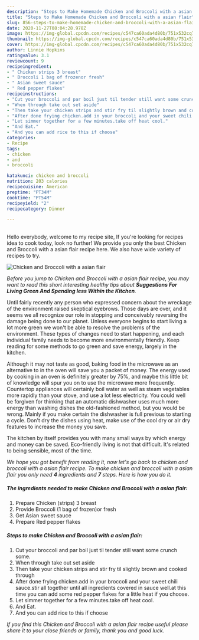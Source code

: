 ```yaml
---
description: "Steps to Make Homemade Chicken and Broccoli with a asian flair"
title: "Steps to Make Homemade Chicken and Broccoli with a asian flair"
slug: 856-steps-to-make-homemade-chicken-and-broccoli-with-a-asian-flair
date: 2020-11-27T08:04:28.978Z
image: https://img-global.cpcdn.com/recipes/c547ca60ada4d80b/751x532cq70/chicken-and-broccoli-with-a-asian-flair-recipe-main-photo.jpg
thumbnail: https://img-global.cpcdn.com/recipes/c547ca60ada4d80b/751x532cq70/chicken-and-broccoli-with-a-asian-flair-recipe-main-photo.jpg
cover: https://img-global.cpcdn.com/recipes/c547ca60ada4d80b/751x532cq70/chicken-and-broccoli-with-a-asian-flair-recipe-main-photo.jpg
author: Linnie Hopkins
ratingvalue: 3.1
reviewcount: 9
recipeingredient:
- " Chicken strips 3 breast"
- " Broccoli 1 bag of frozenor fresh"
- " Asian sweet sauce"
- " Red pepper flakes"
recipeinstructions:
- "Cut your broccoli and par boil just til tender still want some crunch some."
- "When through take out set aside"
- "Then take your chicken strips and stir fry til slightly brown and cooked through"
- "After done frying chicken.add in your broccoli and your sweet chili sauce.stir all together until all ingredients covered in sauce well.at this time you can add some red pepper flakes for a little heat if you choose."
- "Let simmer together for a few minutes.take off heat cool."
- "And Eat."
- "And you can add rice to this if choose"
categories:
- Recipe
tags:
- chicken
- and
- broccoli

katakunci: chicken and broccoli 
nutrition: 203 calories
recipecuisine: American
preptime: "PT34M"
cooktime: "PT54M"
recipeyield: "2"
recipecategory: Dinner

---
```

<br>
Hello everybody, welcome to my recipe site, If you're looking for recipes idea to cook today, look no further! We provide you only the best Chicken and Broccoli with a asian flair recipe here. We also have wide variety of recipes to try.
<br>


![Chicken and Broccoli with a asian flair](https://img-global.cpcdn.com/recipes/c547ca60ada4d80b/751x532cq70/chicken-and-broccoli-with-a-asian-flair-recipe-main-photo.jpg)

<i>Before you jump to Chicken and Broccoli with a asian flair recipe, you may want to read this short interesting healthy tips about 
<strong>Suggestions For Living Green And Spending less Within the Kitchen</strong>.</i>
</br>

Until fairly recently any person who expressed concern about the wreckage of the environment raised skeptical eyebrows. Those days are over, and it seems we all recognize our role in stopping and conceivably reversing the damage being done to our planet. Unless everyone begins to start living a lot more green we won't be able to resolve the problems of the environment. These types of changes need to start happening, and each individual family needs to become more environmentally friendly. Keep reading for some methods to go green and save energy, largely in the kitchen.

Although it may not taste as good, baking food in the microwave as an alternative to in the oven will save you a packet of money. The energy used by cooking in an oven is definitely greater by 75%, and maybe this little bit of knowledge will spur you on to use the microwave more frequently. Countertop appliances will certainly boil water as well as steam vegetables more rapidly than your stove, and use a lot less electricity. You could well be forgiven for thinking that an automatic dishwasher uses much more energy than washing dishes the old-fashioned method, but you would be wrong. Mainly if you make certain the dishwasher is full previous to starting a cycle. Don't dry the dishes using heat, make use of the cool dry or air dry features to increase the money you save.

The kitchen by itself provides you with many small ways by which energy and money can be saved. Eco-friendly living is not that difficult. It's related to being sensible, most of the time.


<i>We hope you got benefit from reading it, now let's go back to chicken and broccoli with a asian flair recipe. To make chicken and broccoli with a asian flair you only need <strong>4</strong> ingredients and <strong>7</strong> steps. Here is how you do it.
</i>

##### The ingredients needed to make Chicken and Broccoli with a asian flair:

1. Prepare  Chicken (strips) 3 breast
1. Provide  Broccoli (1 bag of frozen)or fresh
1. Get  Asian sweet sauce
1. Prepare  Red pepper flakes


##### Steps to make Chicken and Broccoli with a asian flair:

1. Cut your broccoli and par boil just til tender still want some crunch some.
1. When through take out set aside
1. Then take your chicken strips and stir fry til slightly brown and cooked through
1. After done frying chicken.add in your broccoli and your sweet chili sauce.stir all together until all ingredients covered in sauce well.at this time you can add some red pepper flakes for a little heat if you choose.
1. Let simmer together for a few minutes.take off heat cool.
1. And Eat.
1. And you can add rice to this if choose


<i>If you find this Chicken and Broccoli with a asian flair recipe useful please share it to your close friends or family, thank you and good luck.</i>
